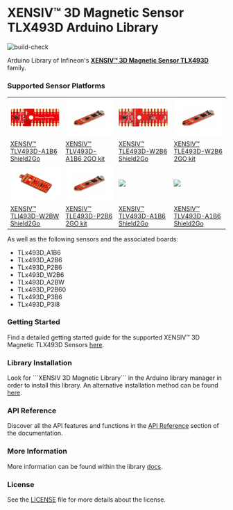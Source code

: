 # XENSIV™ 3D Magnetic Sensor TLX493D Arduino Library

![build-check](https://github.com/Infineon/arduino-pas-co2-sensor/actions/workflows/build-check.yml/badge.svg)

Arduino Library of Infineon's [**XENSIV™ 3D Magnetic Sensor TLX493D**](https://www.infineon.com/cms/en/product/sensor/magnetic-sensors/magnetic-position-sensors/3d-magnetics/) family.

### Supported Sensor Platforms

<table>
    <tr>
        <td><img src="doc/img/TLV493D_A1B6_2GO.jpg" width=200></td>
        <td><img src="doc/img/TLV493D_A1B6_MS2GO.png" width=200></td>
        <td><img src="doc/img/TLE493D_W2B6_2GO.jpg" width=200></td>
        <td><img src="doc/img/TLV493D_A1B6_MS2GO.png" width=200></td>
    </tr>
    <tr>
        <td style="test-align : center"><a href="https://www.infineon.com/cms/en/product/evaluation-boards/s2go_3d-sense_tlv493d/">XENSIV™ TLV493D-A1B6 Shield2Go </a></td>
        <td style="test-align : center"><a href="https://www.infineon.com/cms/en/product/evaluation-boards/tlv493d-a1b6-ms2go/">XENSIV™ TLV493D-A1B6 2GO kit</a></td>
        <td style="test-align : center"><a href="https://www.infineon.com/cms/en/product/evaluation-boards/s2go_3d_tle493dw2b6-a0/">XENSIV™ TLE493D-W2B6 Shield2Go</a></td>
        <td style="test-align : center"><a href="https://www.infineon.com/cms/en/product/evaluation-boards/tle493d-w2b6-ms2go/">XENSIV™ TLE493D-W2B6 2GO kit</a></td>
    </tr>
    <tr>
        <td><img src="doc/img/TLI493D_W2BW_2GO.jpg" width=200></td>
        <td><img src="doc/img/TLV493D_A1B6_MS2GO.png" width=200></td>
        <td><img src="doc/img/.png" width=200></td>
        <td><img src="doc/img/.png" width=200></td>
    </tr>
    <tr>
        <td style="test-align : center"><a href="">XENSIV™ TLI493D-W2BW Shield2Go</a></td>
        <td style="test-align : center"><a href="">XENSIV™ TLE493D-P2B6 2GO kit</a></td>
        <td style="test-align : center"><a href="">XENSIV™ TLV493D-A1B6 Shield2Go</a></td>
        <td style="test-align : center"><a href="">XENSIV™ TLV493D-A1B6 Shield2Go</a></td>
    </tr>
</table>

As well as the following sensors and the associated boards:
- TLx493D_A1B6
- TLx493D_A2B6
- TLx493D_P2B6
- TLx493D_W2B6
- TLx493D_A2BW
- TLx493D_P2B60
- TLx493D_P3B6
- TLx493D_P3I8

### Getting Started

Find a detailed getting started guide for the supported XENSIV™ 3D Magnetic TLX493D Sensors [here](link).

### Library Installation

Look for ```XENSIV 3D Magnetic Library´´´ in the Arduino library manager in order to install this library. An alternative installation method can be found [here](link).

### API Reference

Discover all the API features and functions in the [API Reference]() section of the documentation.

### More Information

More information can be found within the library [docs]().

### License

See the [LICENSE](LICENSE.md) file for more details about the license.